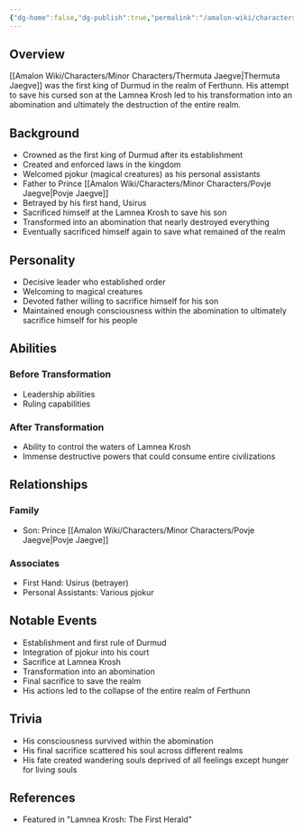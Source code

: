 ```yaml
---
{"dg-home":false,"dg-publish":true,"permalink":"/amalon-wiki/characters/minor-characters/thermuta-jaegve/","dgPassFrontmatter":true,"noteIcon":""}
---
```


## Overview
[[Amalon Wiki/Characters/Minor Characters/Thermuta Jaegve\|Thermuta Jaegve]] was the first king of Durmud in the realm of Ferthunn. His attempt to save his cursed son at the Lamnea Krosh led to his transformation into an abomination and ultimately the destruction of the entire realm.

## Background
- Crowned as the first king of Durmud after its establishment
- Created and enforced laws in the kingdom
- Welcomed pjokur (magical creatures) as his personal assistants
- Father to Prince [[Amalon Wiki/Characters/Minor Characters/Povje Jaegve\|Povje Jaegve]]
- Betrayed by his first hand, Usirus
- Sacrificed himself at the Lamnea Krosh to save his son
- Transformed into an abomination that nearly destroyed everything
- Eventually sacrificed himself again to save what remained of the realm

## Personality
- Decisive leader who established order
- Welcoming to magical creatures
- Devoted father willing to sacrifice himself for his son
- Maintained enough consciousness within the abomination to ultimately sacrifice himself for his people

## Abilities
### Before Transformation
- Leadership abilities
- Ruling capabilities

### After Transformation
- Ability to control the waters of Lamnea Krosh
- Immense destructive powers that could consume entire civilizations

## Relationships
### Family
- Son: Prince [[Amalon Wiki/Characters/Minor Characters/Povje Jaegve\|Povje Jaegve]]

### Associates
- First Hand: Usirus (betrayer)
- Personal Assistants: Various pjokur

## Notable Events
- Establishment and first rule of Durmud
- Integration of pjokur into his court
- Sacrifice at Lamnea Krosh
- Transformation into an abomination
- Final sacrifice to save the realm
- His actions led to the collapse of the entire realm of Ferthunn

## Trivia
- His consciousness survived within the abomination
- His final sacrifice scattered his soul across different realms
- His fate created wandering souls deprived of all feelings except hunger for living souls

## References
- Featured in "Lamnea Krosh: The First Herald"